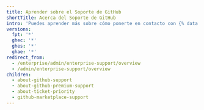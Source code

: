 ```yaml
---
title: Aprender sobre el Soporte de GitHub
shortTitle: Acerca del Soporte de GitHub
intro: 'Puedes aprender más sobre cómo ponerte en contacto con {% data variables.contact.github_support %}.'
versions:
  fpt: '*'
  ghec: '*'
  ghes: '*'
  ghae: '*'
redirect_from:
  - /enterprise/admin/enterprise-support/overview
  - /admin/enterprise-support/overview
children:
  - about-github-support
  - about-github-premium-support
  - about-ticket-priority
  - github-marketplace-support
---
```


